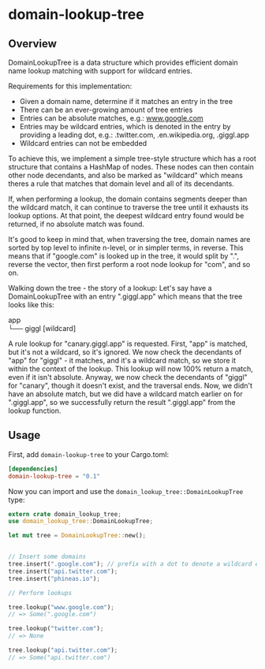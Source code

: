 # domain-lookup-tree

## Overview

DomainLookupTree is a data structure which provides efficient domain name lookup matching with support for wildcard entries.

Requirements for this implementation:

- Given a domain name, determine if it matches an entry in the tree
- There can be an ever-growing amount of tree entries
- Entries can be absolute matches, e.g.: www.google.com
- Entries may be wildcard entries, which is denoted in the entry by providing a leading dot, e.g.: .twitter.com, .en.wikipedia.org, .giggl.app
- Wildcard entries can not be embedded

To achieve this, we implement a simple tree-style structure which has a root structure that contains a HashMap of nodes. These nodes can then contain other node decendants, and also be marked as "wildcard" which means theres a rule that matches that domain level and all of its decendants.

If, when performing a lookup, the domain contains segments deeper than the wildcard match, it can continue to traverse the tree until it exhausts its lookup options. At that point, the deepest wildcard entry found would be returned, if no absolute match was found.

It's good to keep in mind that, when traversing the tree, domain names are sorted by top level to infinite n-level, or in simpler terms, in reverse. This means that if "google.com" is looked up in the tree, it would split by ".", reverse the vector, then first perform a root node lookup for "com", and so on.

Walking down the tree - the story of a lookup:
Let's say have a DomainLookupTree with an entry ".giggl.app" which means that the tree looks like this:

app  
└── giggl [wildcard]

A rule lookup for "canary.giggl.app" is requested. First, "app" is matched, but it's not a wildcard, so it's ignored. We now check the decendants of "app" for "giggl" - it matches, and it's a wildcard match, so we store it within the context of the lookup. This lookup will now 100% return a match, even if it isn't absolute. Anyway, we now check the decendants of "giggl" for "canary", though it doesn't exist, and the traversal ends. Now, we didn't have an absolute match, but we did have a wildcard match earlier on for ".giggl.app", so we successfully return the result ".giggl.app" from the lookup function.

## Usage

First, add `domain-lookup-tree` to your Cargo.toml:

```toml
[dependencies]
domain-lookup-tree = "0.1"
```

Now you can import and use the `domain_lookup_tree::DomainLookupTree` type:

```rs
extern crate domain_lookup_tree;
use domain_lookup_tree::DomainLookupTree;

let mut tree = DomainLookupTree::new();


// Insert some domains
tree.insert(".google.com"); // prefix with a dot to denote a wildcard entry
tree.insert("api.twitter.com");
tree.insert("phineas.io");

// Perform lookups

tree.lookup("www.google.com");
// => Some(".google.com")

tree.lookup("twitter.com");
// => None

tree.lookup("api.twitter.com");
// => Some("api.twitter.com")
```
